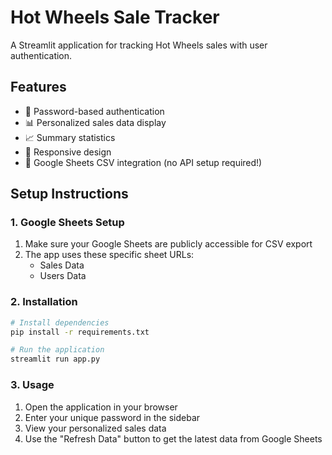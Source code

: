 # Hot Wheels Sale Tracker

A Streamlit application for tracking Hot Wheels sales with user authentication.

## Features

- 🔐 Password-based authentication
- 📊 Personalized sales data display
- 📈 Summary statistics
- 📱 Responsive design
- 🔗 Google Sheets CSV integration (no API setup required!)

## Setup Instructions

### 1. Google Sheets Setup

1. Make sure your Google Sheets are publicly accessible for CSV export
2. The app uses these specific sheet URLs:
   - Sales Data
   - Users Data

### 2. Installation

```bash
# Install dependencies
pip install -r requirements.txt

# Run the application
streamlit run app.py
```

### 3. Usage

1. Open the application in your browser
2. Enter your unique password in the sidebar
3. View your personalized sales data
4. Use the "Refresh Data" button to get the latest data from Google Sheets
